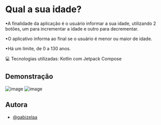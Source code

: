 
# Qual a sua idade?

•A finalidade da aplicação é o usuário informar a sua idade, utilizando 2 botões, um para incrementar a idade e outro para decrementar.

•O aplicativo informa ao final se o usuário é menor ou maior de idade.

•Há um limite, de 0 a 130 anos.

💻 Tecnologias utilizadas:
Kotlin com Jetpack Compose

 ## Demonstração
 
 ![image](https://github.com/user-attachments/assets/f68824c5-69e5-4bd9-83d6-db5ba90d91d5)
 ![image](https://github.com/user-attachments/assets/6caab47c-2e66-4adb-9e4d-aa517444188a)

 ## Autora

- [@gabizelaa](https://www.github.com/gabizelaa)


 
